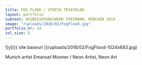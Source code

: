 ```yaml
---
title: FOG FLOOD / UTOPIA TRIATHLON
layout: portfolio
subtext: AUSBESSERUNGSWERK FREIMANN, MÜNCHEN 2014
image: "/uploads/2016/02/FogFlood.jpg"
portfolio_nr: 14
col_size: 6
---
```


![y]({{ site.baseurl }}/uploads/2016/02/FogFlood-1024x683.jpg)


Munich artist Emanuel Mooner / Neon Artist, Neon Art